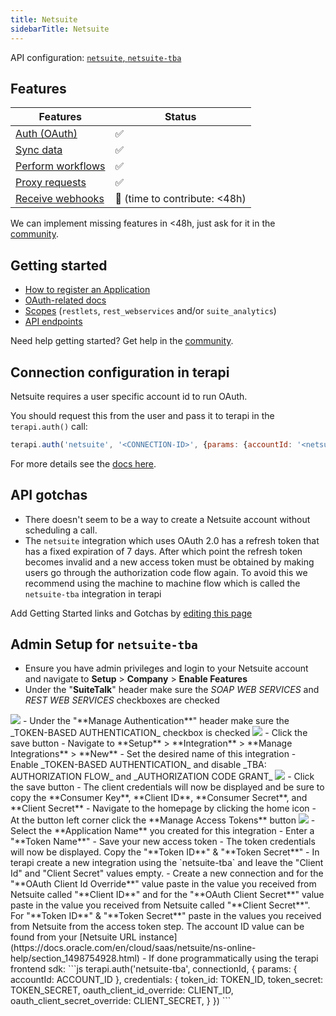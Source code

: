 ```yaml
---
title: Netsuite
sidebarTitle: Netsuite
---
```


API configuration: [`netsuite`, `netsuite-tba`](https://terapi.dev/providers.yaml)

## Features

| Features | Status |
| - | - |
| [Auth (OAuth)](/integrate/guides/authorize-an-api) | ✅ |
| [Sync data](/integrate/guides/sync-data-from-an-api) | ✅ |
| [Perform workflows](/integrate/guides/perform-workflows-with-an-api) | ✅ |
| [Proxy requests](/integrate/guides/proxy-requests-to-an-api) | ✅ |
| [Receive webhooks](/integrate/guides/receive-webhooks-from-an-api) | 🚫 (time to contribute: &lt;48h) |

<Tip>We can implement missing features in &lt;48h, just ask for it in the [community](https://terapi.dev/slack).</Tip>

## Getting started

-   [How to register an Application](https://docs.oracle.com/en/cloud/saas/netsuite/ns-online-help/section_157771482304.html#Enable-the-OAuth-2.0-Feature)
-   [OAuth-related docs](https://docs.oracle.com/en/cloud/saas/netsuite/ns-online-help/section_158081944642.html#Step-One-GET-Request-to-the-Authorization-Endpoint)
-   [Scopes](https://docs.oracle.com/en/cloud/saas/netsuite/ns-online-help/section_158081944642.html#subsect_158091028094) (`restlets`, `rest_webservices` and/or `suite_analytics`)
-   [API endpoints](https://system.netsuite.com/help/helpcenter/en_US/APIs/REST_API_Browser/record/v1/2023.1/index.html)

<Tip>Need help getting started? Get help in the [community](https://terapi.dev/slack).</Tip>

## Connection configuration in terapi

Netsuite requires a user specific account id to run OAuth.

You should request this from the user and pass it to terapi in the `terapi.auth()` call:

```js
terapi.auth('netsuite', '<CONNECTION-ID>', {params: {accountId: '<netsuite-account-id>'}});
```

For more details see the [docs here](/integrate/guides/authorize-an-api#apis-requiring-connection-specific-configuration-for-authorization).

## API gotchas

- There doesn't seem to be a way to create a Netsuite account without scheduling a call.
- The `netsuite` integration which uses OAuth 2.0 has a refresh token that has a fixed expiration of 7 days. After which point the refresh token becomes invalid and a new access token must be obtained by making users go through the authorization code flow again.
To avoid this we recommend using the machine to machine flow which is called the `netsuite-tba` integration in terapi

<Note>Add Getting Started links and Gotchas by [editing this page](https://github.com/terapihq/terapi/tree/master/docs-v2/integrations/all/netsuite.mdx)</Note>

## Admin Setup for `netsuite-tba`
-   Ensure you have admin privileges and login to your Netsuite account and navigate to **Setup** > **Company** > **Enable Features**
-   Under the "**SuiteTalk**" header make sure the _SOAP WEB SERVICES_ and _REST WEB SERVICES_ checkboxes are checked
<Frame>
  <img src="/images/netsuite-soap-rest-checkboxes.png" />
</Frame>
-   Under the "**Manage Authentication**" header make sure the _TOKEN-BASED AUTHENTICATION_ checkbox is checked
<Frame>
  <img src="/images/netsuite-tba-checkbox.png" />
</Frame>
-   Click the save button
-   Navigate to **Setup** > **Integration** > **Manage Integrations** > **New**
-   Set the desired name of this integration
-   Enable _TOKEN-BASED AUTHENTICATION_ and disable _TBA: AUTHORIZATION FLOW_ and _AUTHORIZATION CODE GRANT_
<Frame>
  <img src="/images/netsuite-tba-configuration.png" />
</Frame>
-   Click the save button
-   The client credentials will now be displayed and be sure to copy the **Consumer Key**, **Client ID**, **Consumer Secret**, and **Client Secret**
-   Navigate to the homepage by clicking the home icon
-   At the button left corner click the **Manage Access Tokens** button
<Frame>
  <img src="/images/netsuite-create-token.png" />
</Frame>
-   Select the **Application Name** you created for this integration
-   Enter a "**Token Name**"
-   Save your new access token
-   The token credentials will now be displayed. Copy the "**Token ID**" & "**Token Secret**"
-   In terapi create a new integration using the `netsuite-tba` and leave the "Client Id" and "Client Secret" values empty.
-   Create a new connection and for the "**OAuth Client Id Override**" value paste in the
value you received from Netsuite called "**Client ID**" and for the "**OAuth Client Secret**" value paste in the value you received
from Netsuite called "**Client Secret**". For "**Token ID**" & "**Token Secret**" paste in the values you received from Netsuite
from the access token step. The account ID value can be found from your [Netsuite URL instance](https://docs.oracle.com/en/cloud/saas/netsuite/ns-online-help/section_1498754928.html)
-   If done programmatically using the terapi frontend sdk:
```js
terapi.auth('netsuite-tba', connectionId, {
  params: { accountId: ACCOUNT_ID },
  credentials: {
    token_id: TOKEN_ID,
    token_secret: TOKEN_SECRET,
    oauth_client_id_override: CLIENT_ID,
    oauth_client_secret_override: CLIENT_SECRET,
  }
})
```
